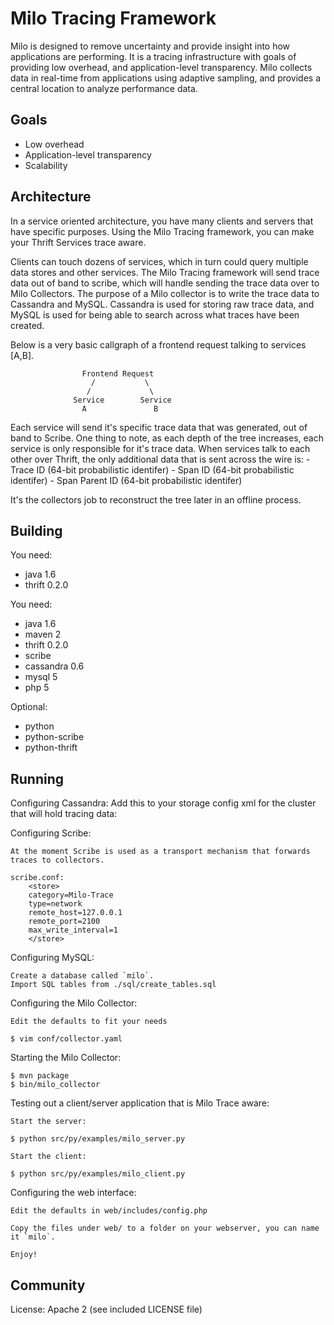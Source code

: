 
# Milo Tracing Framework

Milo is designed to remove uncertainty and provide insight into how applications are performing.
It is a tracing infrastructure with goals of providing low overhead, and application-level transparency.
Milo collects data in real-time from applications using adaptive sampling, and provides a central location
to analyze performance data.

## Goals

- Low overhead
- Application-level transparency
- Scalability

## Architecture

 In a service oriented architecture, you have many clients and servers that have specific purposes. Using the Milo
 Tracing framework, you can make your Thrift Services trace aware.

 Clients can touch dozens of services, which in turn could query multiple data stores and other services.
 The Milo Tracing framework will send trace data out of band to scribe, which will handle sending the trace data
 over to Milo Collectors. The purpose of a Milo collector is to write the trace data to Cassandra and MySQL. Cassandra
 is used for storing raw trace data, and MySQL is used for being able to search across what traces have been created.

 Below is a very basic callgraph of a frontend request talking to services [A,B].

                    Frontend Request
                      /           \
                     /             \
                  Service        Service
                    A               B

 Each service will send it's specific trace data that was generated, out of band to Scribe. One thing to note,
 as each depth of the tree increases, each service is only responsible for it's trace data. When services talk to
 each other over Thrift, the only additional data that is sent across the wire is:
    - Trace ID (64-bit probabilistic identifer)
    - Span ID (64-bit probabilistic identifer)
    - Span Parent ID (64-bit probabilistic identifer)

 It's the collectors job to reconstruct the tree later in an offline process.

## Building

You need:

- java 1.6
- thrift 0.2.0

You need:

- java 1.6
- maven 2
- thrift 0.2.0
- scribe
- cassandra 0.6
- mysql 5
- php 5

Optional:

- python
- python-scribe
- python-thrift

## Running

Configuring Cassandra:
    Add this to your storage config xml for the cluster that will hold tracing data:
        <Keyspaces>
            <Keyspace Name="Milo">
                <ColumnFamily Name="Traces" CompareWith="BytesType"/>
            </Keyspace>
        </Keyspaces>

Configuring Scribe:

    At the moment Scribe is used as a transport mechanism that forwards traces to collectors.

    scribe.conf:
        <store>
        category=Milo-Trace
        type=network
        remote_host=127.0.0.1
        remote_port=2100
        max_write_interval=1
        </store>

Configuring MySQL:

    Create a database called `milo`.
    Import SQL tables from ./sql/create_tables.sql

Configuring the Milo Collector:

    Edit the defaults to fit your needs

    $ vim conf/collector.yaml

Starting the Milo Collector:

    $ mvn package
    $ bin/milo_collector

Testing out a client/server application that is Milo Trace aware:

    Start the server:

    $ python src/py/examples/milo_server.py

    Start the client:

    $ python src/py/examples/milo_client.py

Configuring the web interface:

    Edit the defaults in web/includes/config.php

    Copy the files under web/ to a folder on your webserver, you can name it `milo`.

    Enjoy!

## Community

License: Apache 2 (see included LICENSE file)
